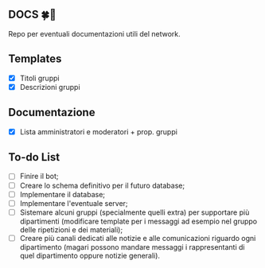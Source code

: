 ## DOCS 🍀📜
Repo per eventuali documentazioni utili del network.

## Templates
- [X] Titoli gruppi
- [X] Descrizioni gruppi

## Documentazione
- [X] Lista amministratori e moderatori + prop. gruppi

## To-do List
- [ ] Finire il bot;
- [ ] Creare lo schema definitivo per il futuro database;
- [ ] Implementare il database;
- [ ] Implementare l'eventuale server;
- [ ] Sistemare alcuni gruppi (specialmente quelli extra) per supportare più dipartimenti (modificare template per i messaggi ad esempio nel gruppo delle ripetizioni e dei materiali);
- [ ] Creare più canali dedicati alle notizie e alle comunicazioni riguardo ogni dipartimento (magari possono mandare messaggi i rappresentanti di quel dipartimento oppure notizie generali).